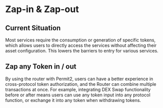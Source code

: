 # Zap-in & Zap-out

## Current Situation

Most services require the consumption or generation of specific tokens, which allows users to directly access the services without affecting their asset configuration. This lowers the barriers to entry for various services.

## Zap any Token in / out

By using the router with Permit2, users can have a better experience in cross-protocol token authorization, and the Router can combine multiple transactions at once. For example, integrating  DEX Swap functionality before or after means users can use any token input into any protocol function, or exchange it into any token when withdrawing tokens.

